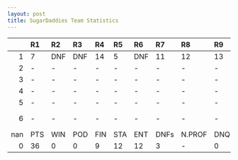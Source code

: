 ```yaml
---
layout: post 
title: SugarDaddies Team Statistics
--- 
```


|     | R1   | R2   | R3   | R4   | R5   | R6   | R7   | R8     | R9   | R10   | R11   | R12   | Points   | Pos           |
|----:|:-----|:-----|:-----|:-----|:-----|:-----|:-----|:-------|:-----|:------|:------|:------|:---------|:--------------|
|   1 | 7    | DNF  | DNF  | 14   | 5    | DNF  | 11   | 12     | 13   | 19    | 14    | 4     | nan      | nan           |
|   2 | -    | -    | -    | -    | -    | -    | -    | -      | -    | -     | -     | -     | nan      | nan           |
|   3 | -    | -    | -    | -    | -    | -    | -    | -      | -    | -     | -     | -     | nan      | nan           |
|   4 | -    | -    | -    | -    | -    | -    | -    | -      | -    | -     | -     | -     | nan      | nan           |
|   5 | -    | -    | -    | -    | -    | -    | -    | -      | -    | -     | -     | -     | nan      | nan           |
|   6 | -    | -    | -    | -    | -    | -    | -    | -      | -    | -     | -     | -     | 11.0     | Sugar Daddies |
| nan | PTS  | WIN  | POD  | FIN  | STA  | ENT  | DNFs | N.PROF | DNQ  | %FIN  | PPR   | BST   | CHA      | RNK           |
|   0 | 36   | 0    | 0    | 9    | 12   | 12   | 3    | -      | 0    | 75.0  | 3.0   | 4     | 0        | 21            |